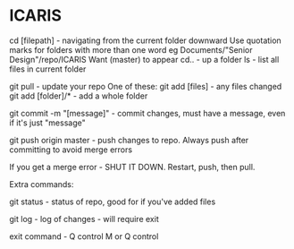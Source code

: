 # ICARIS
cd [filepath] - navigating from the current folder downward
Use quotation marks for folders with more than one word
eg
Documents/"Senior Design"/repo/ICARIS
Want (master) to appear
cd.. - up a folder
ls - list all files in current folder

git pull - update your repo
One of these:
git add [files] - any files changed
git add [folder]/* - add a whole folder

git commit -m "[message]" - commit changes, must have a message, even if it's just "message"

git push origin master - push changes to repo. Always push after committing to avoid merge errors

If you get a merge error - SHUT IT DOWN. Restart, push, then pull.

Extra commands:

git status - status of repo, good for if you've added files

git log - log of changes - will require exit

exit command - Q control M or Q control